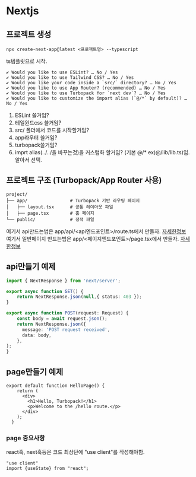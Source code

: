 # Nextjs
## 프로젝트 생성
```
npx create-next-app@latest <프로젝트명> --typescript
```
ts템플릿으로 시작.
```
✔ Would you like to use ESLint? … No / Yes
✔ Would you like to use Tailwind CSS? … No / Yes
✔ Would you like your code inside a `src/` directory? … No / Yes
✔ Would you like to use App Router? (recommended) … No / Yes
✔ Would you like to use Turbopack for `next dev`? … No / Yes
✔ Would you like to customize the import alias (`@/*` by default)? … No / Yes
```
1. ESLint 쓸거임? <br>
2. 테일윈드css 쓸거임? <br>
3. src/ 폴더에서 코드를 시작할거임? <br>
4. app라우터 쓸거임? <br>
5. turbopack쓸거임? <br>
6. imprt alias(../../을 바꾸는것)을 커스텀화 할거임? (기본 @/* ex)@/lib/lib.ts)임.
알아서 선택.
## 프로젝트 구조 (Turbopack/App Router 사용)
```
project/
├── app/                # Turbopack 기반 라우팅 페이지
│   ├── layout.tsx      # 공통 레이아웃 파일
│   ├── page.tsx        # 홈 페이지
└── public/             # 정적 파일
```
여기서 api만드는법은 app/api/<api엔드포인트>/route.ts에서 만들자. [자세한정보](#api만들기-예제) <br>
여기서 일반페이지 만드는법은 app/<페이지엔드포인트>/page.tsx에서 만들자. [자세한정보](#page만들기-예제)

## api만들기 예제
```ts
import { NextResponse } from 'next/server';

export async function GET() {
    return NextResponse.json(null,{ status: 403 });
}

export async function POST(request: Request) {
    const body = await request.json();
    return NextResponse.json({
      message: 'POST request received',
      data: body,
    },
);
}
```
## page만들기 예제
```tsx
export default function HelloPage() {
    return (
      <div>
        <h1>Hello, Turbopack!</h1>
        <p>Welcome to the /hello route.</p>
      </div>
    );
  }
```
### page 중요사항
react훅, next훅등은 코드 최상단에 "use client"를 작성해야함.
```tsx
"use client"
import {useState} from "react";
```
